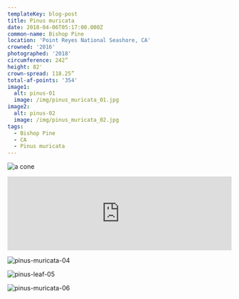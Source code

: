 ```yaml
---
templateKey: blog-post
title: Pinus muricata
date: 2018-04-06T05:17:00.000Z
common-name: Bishop Pine
location: 'Point Reyes National Seashore, CA'
crowned: '2016'
photographed: '2018'
circumference: 242”
height: 82'
crown-spread: 118.25”
total-af-points: '354'
image1:
  alt: pinus-01
  image: /img/pinus_muricata_01.jpg
image2:
  alt: pinus-02
  image: /img/pinus_muricata_02.jpg
tags:
  - Bishop Pine
  - CA
  - Pinus muricata
---
```

![a cone](/img/pinus_muricata_03.jpg)

<iframe width="100%" height="166" scrolling="no" frameborder="no" allow="autoplay" src="https://w.soundcloud.com/player/?url=https%3A//api.soundcloud.com/tracks/570360024&color=%234d503e&auto_play=false&hide_related=false&show_comments=true&show_user=true&show_reposts=false&show_teaser=true"></iframe>

![pinus-muricata-04](/img/pinus_muricata_04.jpg)

![pinus-leaf-05](/img/pinus_muricata_05.jpg)

![pinus-muricata-06](/img/pinus_muricata_06.jpg)
